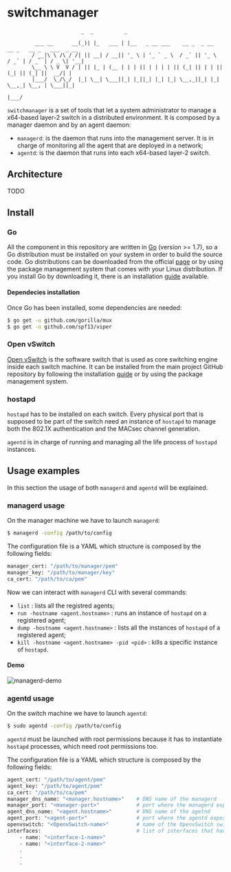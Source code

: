 # switchmanager

```
                        _  _          _                                                        
         ___ __      __(_)| |_   ___ | |__   _ __ ___    __ _  _ __    __ _   __ _   ___  _ __ 
        / __|\ \ /\ / /| || __| / __|| '_ \ | '_ ` _ \  / _` || '_ \  / _` | / _` | / _ \| '__|
        \__ \ \ V  V / | || |_ | (__ | | | || | | | | || (_| || | | || (_| || (_| ||  __/| |   
        |___/  \_/\_/  |_| \__| \___||_| |_||_| |_| |_| \__,_||_| |_| \__,_| \__, | \___||_|   
                                                                             |___/
```

`switchmanager` is a set of tools that let a system administrator to manage a x64-based layer-2 switch in a distributed environment. It is composed by a manager daemon and by an agent daemon:
- `managerd`: is the daemon that runs into the management server. It is in charge of monitoring all the agent that are deployed in a network;
- `agentd`: is the daemon that runs into each x64-based layer-2 switch.

## Architecture

TODO

## Install

### Go
All the component in this repository are written in [Go](https://golang.org) (version >= 1.7), so a Go distribution must be installed on your system in order to build the source code.
Go distributions can be downloaded from the official [page](https://golang.org/dl/) or by using the package management system that comes with your Linux distribution. If you install Go by downloading it, there is an installation [guide](https://golang.org/doc/install) available.

#### Dependecies installation
Once Go has been installed, some dependencies are needed:
```sh
$ go get -u github.com/gorilla/mux
$ go get -u github.com/spf13/viper
```
### Open vSwitch
[Open vSwitch](http://openvswitch.org/) is the software switch that is used as core switching engine inside each switch machine. 
It can be installed from the main project GitHub repository by following the installation [guide](https://github.com/openvswitch/ovs/blob/master/Documentation/intro/install/general.rst) or by using the package management system.

### hostapd
`hostapd` has to be installed on each switch. Every physical port that is supposed to be part of the switch need an instance of `hostapd` to manage both the 802.1X authentication and the MACsec channel generation. 

`agentd` is in charge of running and managing all the life process of `hostapd` instances.

## Usage examples
In this section the usage of both `managerd` and `agentd` will be explained.
### managerd usage
On the manager machine we have to launch `managerd`:
```sh
$ managerd -config /path/to/config
```
The configuration file is a YAML which structure is composed by the following fields:
```sh
manager_cert: "/path/to/manager/pem"
manager_key: "/path/to/manager/key"
ca_cert: "/path/to/ca/pem"
```
Now we can interact with `managerd` CLI with several commands:
- `list` : lists all the registred agents;
- `run -hostname <agent.hostname>` : runs an instance of `hostapd` on a registered agent;
- `dump -hostname <agent.hostname>` : lists all the instances of `hostapd` of a registered agent;
- `kill -hostname <agent.hostname> -pid <pid>` : kills a specific instance of `hostapd`.

#### Demo
![managerd-demo](https://www.dropbox.com/s/w794ip7p2jsp9cd/managerd-demo.gif?dl=1)

### agentd usage
On the switch machine we have to launch `agentd`:
```sh
$ sudo agentd -config /path/to/config
```
`agentd` must be launched with root permissions because it has to instantiate `hostapd` processes, which need root permissions too.

The configuration file is a YAML which structure is composed by the following fields:
```sh
agent_cert: "/path/to/agent/pem"
agent_key: "/path/to/agent/pem"
ca_cert: "/path/to/ca/pem"
manager_dns_name: "<manager.hostname>"    # DNS name of the managerd
manager_port: "<manager-port>"            # port where the managerd exposes its REST API
agent_dns_name: "<agent.hostname>"        # DNS name of the agetnd
agent_port: "<agent-port>"                # port where the agentd exposes its REST API
openvswitch: "<OpenvSwitch-name>"         # name of the OpenvSwitch switch that has to be managed
interfaces:                               # list of interfaces that have to be attached to the switch
    - name: "<interface-1-name>"
    - name: "<interface-2-name>"
    .
    .
    .
```

